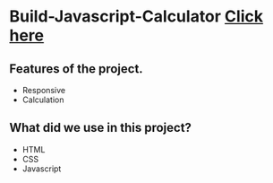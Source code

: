 # Build-Javascript-Calculator [Click here ](https://sparkly-lolly-31b425.netlify.app/)
## Features of the project.
- Responsive
- Calculation 

## What did we use in this project?
- HTML
- CSS
- Javascript
  
